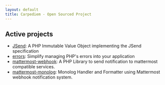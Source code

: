```yaml
---
layout: default
title: Carpediem - Open Sourced Project
---
```


Active projects
-------

- [JSend](http://carpediem.github.io/JSend/): A PHP Immutable Value Object implementing the JSend specification
- [errors](http://carpediem.github.io/errors/): Simplify managing PHP's errors into your application
- [mattermost-webhook](https://github.com/carpediem/mattermost-webhook): A PHP Library to send notification to mattermost compatible services.
- [mattermost-monolog](https://github.com/carpediem/mattermost-webhook): Monolog Handler and Formatter using Mattermost webhook notification system.
